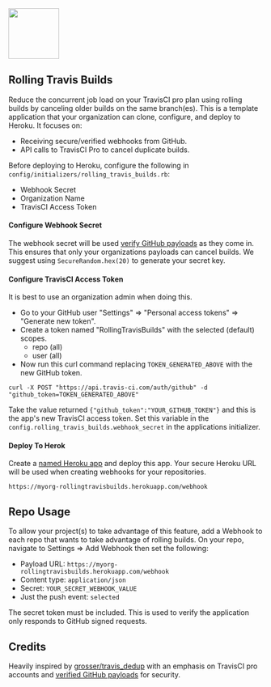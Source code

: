 
<img width="100" src="https://cloud.githubusercontent.com/assets/2381/13034333/7596bc68-d300-11e5-8cef-ac82337378bf.gif">

## Rolling Travis Builds

Reduce the concurrent job load on your TravisCI pro plan using rolling builds by canceling older builds on the same branch(es). This is a template application that your organization can clone, configure, and deploy to Heroku. It focuses on:

* Receiving secure/verified webhooks from GitHub.
* API calls to TravisCI Pro to cancel duplicate builds.

Before deploying to Heroku, configure the following in `config/initializers/rolling_travis_builds.rb`:

* Webhook Secret
* Organization Name
* TravisCI Access Token

#### Configure Webhook Secret

The webhook secret will be used [verify GitHub payloads](https://developer.github.com/webhooks/securing/) as they come in. This ensures that only your organizations payloads can cancel builds. We suggest using `SecureRandom.hex(20)` to generate your secret key.

#### Configure TravisCI Access Token

It is best to use an organization admin when doing this.

* Go to your GitHub user "Settings" => "Personal access tokens" => "Generate new token".
* Create a token named "RollingTravisBuilds" with the selected (default) scopes.
  - repo (all)
  - user (all)
* Now run this curl command replacing `TOKEN_GENERATED_ABOVE` with the new GitHub token.

```
curl -X POST "https://api.travis-ci.com/auth/github" -d "github_token=TOKEN_GENERATED_ABOVE"
```

Take the value returned `{"github_token":"YOUR_GITHUB_TOKEN"}` and this is the app's new TravisCI access token. Set this variable in the `config.rolling_travis_builds.webhook_secret` in the applications initializer.

#### Deploy To Herok

Create a [named Heroku app](https://devcenter.heroku.com/articles/creating-apps) and deploy this app. Your secure Heroku URL will be used when creating webhooks for your repositories.

```
https://myorg-rollingtravisbuilds.herokuapp.com/webhook
```


## Repo Usage

To allow your project(s) to take advantage of this feature, add a Webhook to each repo that wants to take advantage of rolling builds. On your repo, navigate to Settings => Add Webhook then set the following:

* Payload URL: `https://myorg-rollingtravisbuilds.herokuapp.com/webhook`
* Content type: `application/json`
* Secret: `YOUR_SECRET_WEBHOOK_VALUE`
* Just the push event: `selected`

The secret token must be included. This is used to verify the application only responds to GitHub signed requests.


## Credits

Heavily inspired by [grosser/travis_dedup](https://github.com/grosser/travis_dedup) with an emphasis on TravisCI pro accounts and [verified GitHub payloads](https://developer.github.com/webhooks/securing/) for security.

